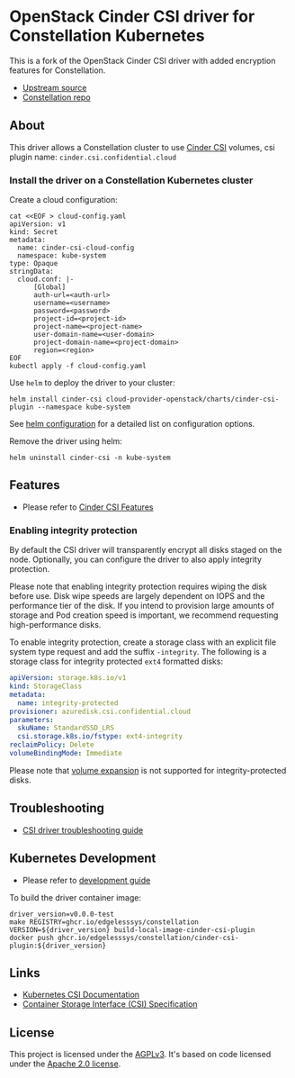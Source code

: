 # OpenStack Cinder CSI driver for Constellation Kubernetes

This is a fork of the OpenStack Cinder CSI driver with added encryption features for Constellation.

- [Upstream source](https://github.com/kubernetes/cloud-provider-openstack)
- [Constellation repo](https://github.com/edgelesssys/constellation)

## About

This driver allows a Constellation cluster to use [Cinder CSI](https://wiki.openstack.org/wiki/Cinder) volumes, csi plugin name: `cinder.csi.confidential.cloud`

### Install the driver on a Constellation Kubernetes cluster

Create a cloud configuration:

```shell
cat <<EOF > cloud-config.yaml
apiVersion: v1
kind: Secret
metadata:
  name: cinder-csi-cloud-config
  namespace: kube-system
type: Opaque
stringData:
  cloud.conf: |-
      [Global]
      auth-url=<auth-url>
      username=<username>
      password=<password>
      project-id=<project-id>
      project-name=<project-name>
      user-domain-name=<user-domain>
      project-domain-name=<project-domain>
      region=<region>
EOF
kubectl apply -f cloud-config.yaml
```

Use `helm` to deploy the driver to your cluster:

```shell
helm install cinder-csi cloud-provider-openstack/charts/cinder-csi-plugin --namespace kube-system
```

See [helm configuration](./charts/cinder-csi-plugin/README.md) for a detailed list on configuration options.

Remove the driver using helm:

```shell
helm uninstall cinder-csi -n kube-system
```

## Features

- Please refer to [Cinder CSI Features](./docs/cinder-csi-plugin/features.md)

### Enabling integrity protection

By default the CSI driver will transparently encrypt all disks staged on the node.
Optionally, you can configure the driver to also apply integrity protection.

Please note that enabling integrity protection requires wiping the disk before use.
Disk wipe speeds are largely dependent on IOPS and the performance tier of the disk.
If you intend to provision large amounts of storage and Pod creation speed is important,
we recommend requesting high-performance disks.

To enable integrity protection, create a storage class with an explicit file system type request and add the suffix `-integrity`.
The following is a storage class for integrity protected `ext4` formatted disks:

```yaml
apiVersion: storage.k8s.io/v1
kind: StorageClass
metadata:
  name: integrity-protected
provisioner: azuredisk.csi.confidential.cloud
parameters:
  skuName: StandardSSD_LRS
  csi.storage.k8s.io/fstype: ext4-integrity
reclaimPolicy: Delete
volumeBindingMode: Immediate
```

Please note that [volume expansion](https://kubernetes.io/blog/2018/07/12/resizing-persistent-volumes-using-kubernetes/) is not supported for integrity-protected disks.

## Troubleshooting

- [CSI driver troubleshooting guide](./docs/cinder-csi-plugin/troubleshooting.md)

## Kubernetes Development

- Please refer to [development guide](./docs/csi-dev.md)

To build the driver container image:

```shell
driver_version=v0.0.0-test
make REGISTRY=ghcr.io/edgelesssys/constellation VERSION=${driver_version} build-local-image-cinder-csi-plugin
docker push ghcr.io/edgelesssys/constellation/cinder-csi-plugin:${driver_version}
```

## Links

- [Kubernetes CSI Documentation](https://kubernetes-csi.github.io/docs/)
- [Container Storage Interface (CSI) Specification](https://github.com/container-storage-interface/spec)

## License

This project is licensed under the [AGPLv3](LICENSE). It's based on code licensed under the [Apache 2.0 license](LICENSE.Apache).
